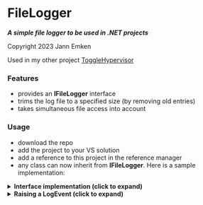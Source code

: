  # FileLogger
 ***A simple file logger to be used in .NET projects***
 
 Copyright 2023 Jann Emken
 
 Used in my other project [ToggleHypervisor](https://github.com/q-g-j/ToggleHypervisor)
 
 ### Features
 - provides an **IFileLogger** interface
 - trims the log file to a specified size (by removing old entries)
 - takes simultaneous file access into account
 
 ### Usage
 - download the repo
 - add the project to your VS solution
 - add a reference to this project in the reference manager
 - any class can now inherit from **IFileLogger**.  Here is a sample implementation:
 
<details>
<summary><b>Interface implementation (click to expand)</b></summary>

```
public class MyClass : IFileLogger
{
    private readonly FileLogger fileLogger;
    
    public MyClass()
    {
        // pass the log filename and the desired max. log file size in KB to the constructor:
        fileLogger = new FileLogger("MyProgram.log", 256);   
        LogEvent += fileLogger.LogWriteLine;
    }
    
    public event Action<object, LoggerEventArgs> LogEvent;

    void IFileLogger.OnLogEvent(object o, LoggerEventArgs eventArgs)
    {
        RaiseLogEvent(o, eventArgs);
    }

    protected virtual void RaiseLogEvent(object o, LoggerEventArgs eventArgs)
    {
        LogEvent?.Invoke(o, eventArgs);
    }
}
```
</details>

<details>
<summary><b>Raising a LogEvent (click to expand)</b></summary>

```
try
{
    // some code
}
catch (Exception ex)
{
	var loggerEventArgs = new LoggerEventArgs(
		String.Empty,
		GetType().Name,
		MethodBase.GetCurrentMethod().Name,
		ex);
	RaiseLogEvent(this, loggerEventArgs);
}
```
</details>
